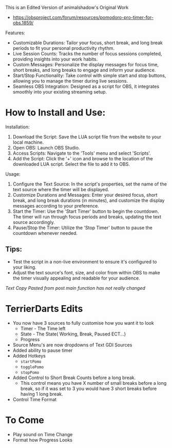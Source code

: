 This is an Edited Version of animalshadow's Original Work

- https://obsproject.com/forum/resources/pomodoro-pro-timer-for-obs.1859/

Features:

- Customizable Durations: Tailor your focus, short break, and long break periods to fit your personal productivity rhythm.
- Live Session Counts: Tracks the number of focus sessions completed, providing insights into your work habits.
- Custom Messages: Personalize the display messages for focus time, short breaks, and long breaks to engage and inform your audience.
- Start/Stop Functionality: Take control with simple start and stop buttons, allowing you to manage the timer during live sessions.
- Seamless OBS Integration: Designed as a script for OBS, it integrates smoothly into your existing streaming setup.

# How to Install and Use:​
Installation:

1. Download the Script: Save the LUA script file from the website to your local machine.
2. Open OBS: Launch OBS Studio.
3. Access Scripts: Navigate to the 'Tools' menu and select 'Scripts'.
4. Add the Script: Click the '+' icon and browse to the location of the downloaded LUA script. Select the file to add it to OBS.

Usage:

1. Configure the Text Source: In the script's properties, set the name of the text source where the timer will be displayed.
2. Customize Durations and Messages: Enter your desired focus, short break, and long break durations (in minutes), and customize the display messages according to your preference.
3. Start the Timer: Use the 'Start Timer' button to begin the countdown. The timer will run through focus periods and breaks, updating the text source accordingly.
4. Pause/Stop the Timer: Utilize the 'Stop Timer' button to pause the countdown whenever needed.

## Tips:

- Test the script in a non-live environment to ensure it's configured to your liking.
- Adjust the text source's font, size, and color from within OBS to make the timer visually appealing and readable for your audience.

*Text Copy Pasted from post main function has not really changed* 

# TerrierDarts Edits 

- You now have 3 sources to fully customise how you want it to look 
    * Timer - The Time left
    * State - The State( Working, Break, Paused ECT...)
    * Progress
- Source Menu's are now dropdowns of Text GDI Sources
- Added ability to pause timer
- Added Hotkeys
    * `startPomo`
    * `togglePomo`
    * `stopPomo`
- Added Control to Short Break Counts before a long break. 
    * This control means you have X number of small breaks before a long break, so if it was set to 3 you would have 3 short breaks before having 1 long break.
- Control Time Format


# To Come
- Play sound on Time Change
- Format how Progress Looks
